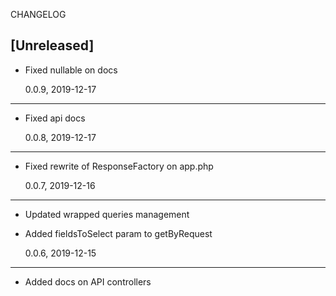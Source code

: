 CHANGELOG

## [Unreleased]

- Fixed nullable on docs

  0.0.9, 2019-12-17

---

- Fixed api docs

  0.0.8, 2019-12-17

---

- Fixed rewrite of ResponseFactory on app.php

  0.0.7, 2019-12-16

---

- Updated wrapped queries management
- Added fieldsToSelect param to getByRequest

  0.0.6, 2019-12-15

---

- Added docs on API controllers
